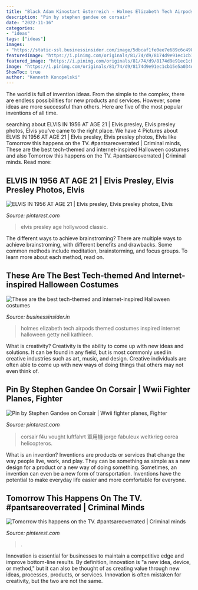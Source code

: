 ```yaml
---
title: "Black Adam Kinostart österreich - Holmes Elizabeth Tech Airpods Themed Costumes Inspired Internet Halloween Getty Neil Kathleen"
description: "Pin by stephen gandee on corsair"
date: "2022-11-16"
categories:
- "ideas"
tags: ["ideas"]
images:
- "https://static-ssl.businessinsider.com/image/5dbcaf1fe0ee7e689c6c4986-2000/untitled design - 2019-11-01t181709382.png"
featuredImage: "https://i.pinimg.com/originals/81/74/d9/8174d9e91ec1cb15e5a034db3e2fa41a.jpg"
featured_image: "https://i.pinimg.com/originals/81/74/d9/8174d9e91ec1cb15e5a034db3e2fa41a.jpg"
image: "https://i.pinimg.com/originals/81/74/d9/8174d9e91ec1cb15e5a034db3e2fa41a.jpg"
ShowToc: true
author: "Kenneth Konopelski"
---
```



The world is full of invention ideas. From the simple to the complex, there are endless possibilities for new products and services. However, some ideas are more successful than others. Here are five of the most popular inventions of all time.

	

		
searching about ELVIS IN 1956 AT AGE 21 | Elvis presley, Elvis presley photos, Elvis you've came to the right place. We have 4 Pictures about ELVIS IN 1956 AT AGE 21 | Elvis presley, Elvis presley photos, Elvis like Tomorrow this happens on the TV. #pantsareoverrated | Criminal minds, These are the best tech-themed and internet-inspired Halloween costumes and also Tomorrow this happens on the TV. #pantsareoverrated | Criminal minds. Read more:
		
    
## ELVIS IN 1956 AT AGE 21 | Elvis Presley, Elvis Presley Photos, Elvis

<img loading=lazy src="https://i.pinimg.com/736x/d4/2e/88/d42e889558551228cde7dca638cd5a24--elvis-presley-photo-shoot.jpg" onerror="this.onerror=null;this.src='https://tse2.mm.bing.net/th?id=OIP.t2POzhEAnvDzm4LR_gBSzAHaJT&amp;pid=15.1';" alt="ELVIS IN 1956 AT AGE 21 | Elvis presley, Elvis presley photos, Elvis">

_Source: pinterest.com_

>elvis presley age hollywood classic. 

	

The different ways to achieve brainstroming?
There are multiple ways to achieve brainstroming, with different benefits and drawbacks. Some common methods include meditation, brainstorming, and focus groups. To learn more about each method, read on.

    
## These Are The Best Tech-themed And Internet-inspired Halloween Costumes

<img loading=lazy src="https://static-ssl.businessinsider.com/image/5dbcaf1fe0ee7e689c6c4986-2000/untitled design - 2019-11-01t181709382.png" onerror="this.onerror=null;this.src='https://tse1.mm.bing.net/th?id=OIP.5Shle-Fq5Kzlcbe1WFzzpwHaFj&amp;pid=15.1';" alt="These are the best tech-themed and internet-inspired Halloween costumes">

_Source: businessinsider.in_

>holmes elizabeth tech airpods themed costumes inspired internet halloween getty neil kathleen. 

	

What is creativity?
Creativity is the ability to come up with new ideas and solutions. It can be found in any field, but is most commonly used in creative industries such as art, music, and design. Creative individuals are often able to come up with new ways of doing things that others may not even think of.

    
## Pin By Stephen Gandee On Corsair | Wwii Fighter Planes, Fighter

<img loading=lazy src="https://i.pinimg.com/originals/81/74/d9/8174d9e91ec1cb15e5a034db3e2fa41a.jpg" onerror="this.onerror=null;this.src='https://tse1.mm.bing.net/th?id=OIP.eO6eANBWg6lwZzb3WRLwRQHaHa&amp;pid=15.1';" alt="Pin by Stephen Gandee on Corsair | Wwii fighter planes, Fighter">

_Source: pinterest.com_

>corsair f4u vought luftfahrt 軍用機 jorge fabuleux weltkrieg corea helicopteros. 

	

What is an invention?
Inventions are products or services that change the way people live, work, and play. They can be something as simple as a new design for a product or a new way of doing something. Sometimes, an invention can even be a new form of transportation. Inventions have the potential to make everyday life easier and more comfortable for everyone.

    
## Tomorrow This Happens On The TV. #pantsareoverrated | Criminal Minds

<img loading=lazy src="https://i.pinimg.com/474x/a4/3c/d9/a43cd9beb5382e6b628712029f5ecc50.jpg" onerror="this.onerror=null;this.src='https://tse3.mm.bing.net/th?id=OIP.yL_8lDjlZIiBeSE6v5MViQAAAA&amp;pid=15.1';" alt="Tomorrow this happens on the TV. #pantsareoverrated | Criminal minds">

_Source: pinterest.com_

>. 

	

Innovation is essential for businesses to maintain a competitive edge and improve bottom-line results. By definition, innovation is "a new idea, device, or method," but it can also be thought of as creating value through new ideas, processes, products, or services. Innovation is often mistaken for creativity, but the two are not the same.

